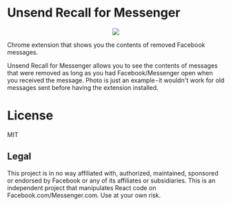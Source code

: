 # Unsend Recall for Messenger

<p align="center">
<img src="https://user-images.githubusercontent.com/2003684/52550677-ef4dc200-2d8d-11e9-826f-e57ef02fc32b.png">
</p>

Chrome extension that shows you the contents of removed Facebook messages.

Unsend Recall for Messenger allows you to see the contents of messages that were removed as long as you had Facebook/Messenger open when you received the message. Photo is just an example - it wouldn't work for old messages sent before having the extension installed.

# License

MIT

## Legal

This project is in no way affiliated with, authorized, maintained, sponsored or endorsed by Facebook or any of its affiliates or subsidiaries. This is an independent project that manipulates React code on Facebook.com/Messenger.com. Use at your own risk.